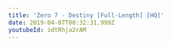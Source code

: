 ```yaml
---
title: 'Zero 7 - Destiny [Full-Length] [HQ]'
date: 2019-04-07T00:32:31.999Z
youtubeId: idtRhja2rAM
---
```


